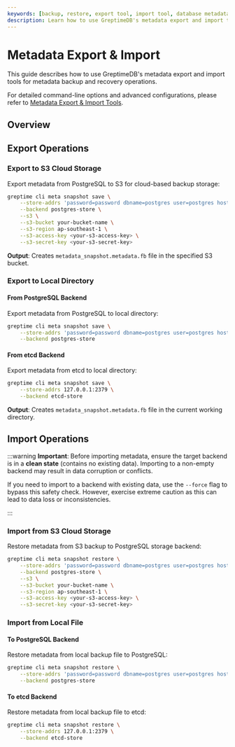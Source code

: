 ```yaml
---
keywords: [backup, restore, export tool, import tool, database metadata backup, data recovery, command line tool, disaster recovery]
description: Learn how to use GreptimeDB's metadata export and import tools for backing up and restoring database metadata, including comprehensive examples and best practices
---
```


# Metadata Export & Import

This guide describes how to use GreptimeDB's metadata export and import tools for metadata backup and recovery operations.

For detailed command-line options and advanced configurations, please refer to [Metadata Export & Import Tools](/reference/command-lines/utilities/metadata.md).

## Overview

## Export Operations

### Export to S3 Cloud Storage

Export metadata from PostgreSQL to S3 for cloud-based backup storage:

```bash
greptime cli meta snapshot save \
    --store-addrs 'password=password dbname=postgres user=postgres host=localhost port=5432' \
    --backend postgres-store \
    --s3 \
    --s3-bucket your-bucket-name \
    --s3-region ap-southeast-1 \
    --s3-access-key <your-s3-access-key> \
    --s3-secret-key <your-s3-secret-key>
```

**Output**: Creates `metadata_snapshot.metadata.fb` file in the specified S3 bucket.

### Export to Local Directory

#### From PostgreSQL Backend

Export metadata from PostgreSQL to local directory:

```bash
greptime cli meta snapshot save \
    --store-addrs 'password=password dbname=postgres user=postgres host=localhost port=5432' \
    --backend postgres-store
```

#### From etcd Backend

Export metadata from etcd to local directory:

```bash
greptime cli meta snapshot save \
    --store-addrs 127.0.0.1:2379 \
    --backend etcd-store
```

**Output**: Creates `metadata_snapshot.metadata.fb` file in the current working directory.

## Import Operations

:::warning
**Important**: Before importing metadata, ensure the target backend is in a **clean state** (contains no existing data). Importing to a non-empty backend may result in data corruption or conflicts. 

If you need to import to a backend with existing data, use the `--force` flag to bypass this safety check. However, exercise extreme caution as this can lead to data loss or inconsistencies.

:::

### Import from S3 Cloud Storage

Restore metadata from S3 backup to PostgreSQL storage backend:

```bash
greptime cli meta snapshot restore \
    --store-addrs 'password=password dbname=postgres user=postgres host=localhost port=5432' \
    --backend postgres-store \
    --s3 \
    --s3-bucket your-bucket-name \
    --s3-region ap-southeast-1 \
    --s3-access-key <your-s3-access-key> \
    --s3-secret-key <your-s3-secret-key>
```

### Import from Local File

#### To PostgreSQL Backend

Restore metadata from local backup file to PostgreSQL:

```bash
greptime cli meta snapshot restore \
    --store-addrs 'password=password dbname=postgres user=postgres host=localhost port=5432' \
    --backend postgres-store
```

#### To etcd Backend

Restore metadata from local backup file to etcd:

```bash
greptime cli meta snapshot restore \
    --store-addrs 127.0.0.1:2379 \
    --backend etcd-store
```
